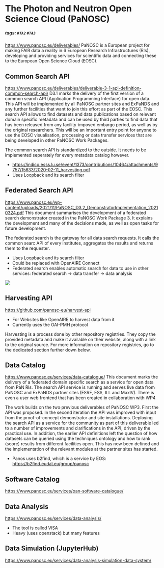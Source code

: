 # The Photon and Neutron Open Science Cloud (PaNOSC)
##### tags: `#TA2` `#TA3`
https://www.panosc.eu/deliverables/
PaNOSC is a European project for making FAIR data a reality in 6 European Research Infrastructures (RIs), developing and providing services for scientific data and connecting these to the European Open Science Cloud (EOSC).


## Common Search API
https://www.panosc.eu/deliverables/deliverable-3-1-api-definition-common-search-api/
D3.1 marks the delivery of the first version of a common search API (Application Programming Interface) for open data. This API will be implemented by all PaNOSC partner sites and ExPaNDS and any further facilities that want to join this effort as part of the EOSC. This search API allows to find datasets and data publications based on relevant domain specific metadata and can be used by third parties to find data that has been released from any facility-imposed embargo period, as well as by the original researchers. This will be an important entry point for anyone to use the EOSC visualisation, processing or data transfer services that are being developed in other PaNOSC Work Packages. 

The common search API is standardized to the outside. It needs to be implemented seperately for every metadata catalog however.

- https://indico.esss.lu.se/event/1373/contributions/10464/attachments/9757/15633/2020-02-11_harvesting.pdf
- Uses Loopback and its search filter

## Federated Search API
https://www.panosc.eu/wp-content/uploads/2021/11/PaNOSC_D3.2_DemonstratorImplementation_20210324.pdf
This document summarises the development of a federated search demonstrator created in the PaNOSC Work Package 3. It explains the development and many of the decisions made, as well as open tasks for future development.

The federated search is the gateway for all data search requests. It calls the common searc API of every institutes, aggregates the results and returns them to the requester.

- Uses Loopback and its search filter
- Could be replaced with OpenAIRE Connect
- Federated search enables automatic search for data to use in other services: federated search -> data transfer -> data analysis

![](https://iffmd.fz-juelich.de/uploads/upload_d6c7c5c9642ea38b133d3c12c6179dc2.png)


## Harvesting API
https://github.com/panosc-eu/harvest-api
- For Websites like OpenAIRE to harvest data from it
- Currently uses the OAI-PMH protocol

Harvesting is a process done by other repository registries. They copy the provided metadata and make it available on their website, along with a link to the original source. For more information on repository registries, go to the dedicated section further down below.


## Data Catalog
https://www.panosc.eu/services/data-catalogue/
This document marks the delivery of a federated domain specific search as a service for open data from PaN RIs. The search API service is running and serves live data from PaNOSC and ExPaNDS partner sites (ESRF, ESS, ILL and MaxIV). There is even a user web frontend that has been created in collaboration with WP4. 

The work builds on the two previous deliverables of PaNOSC WP3. First the API was proposed. In the second iteration the API was improved with input from the proof-of-concept demonstrator and site installations. Deploying the search API as a service for the community as part of this deliverable led to a number of improvements and clarifications in the API, driven by the practical use. In addition, the earlier API definitions left the question of how datasets can be queried using the techniques ontology and how to rank (score) results from different facilities open. This has now been defined and the implementation of the relevant modules at the partner sites has started. 

- Panos uses b2find, which is a service by EOS: https://b2find.eudat.eu/group/panosc

## Software Catalog
https://www.panosc.eu/services/pan-software-catalogue/

## Data Analysis
https://www.panosc.eu/services/data-analysis/
- The tool is called VISA
- Heavy (uses openstack) but many features

## Data Simulation (JupyterHub)
https://www.panosc.eu/services/data-analysis-simulation-data-system/